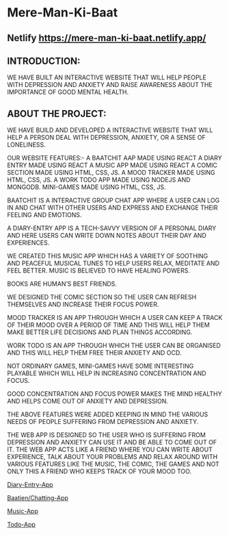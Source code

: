 # Mere-Man-Ki-Baat
 
 ## Netlify https://mere-man-ki-baat.netlify.app/
 
 ## INTRODUCTION:
 
 WE HAVE BUILT AN INTERACTIVE WEBSITE THAT WILL HELP PEOPLE WITH DEPRESSION AND ANXIETY
 AND RAISE AWARENESS ABOUT THE IMPORTANCE OF GOOD MENTAL HEALTH.
 
 
 ## ABOUT THE PROJECT:
 
 WE HAVE BUILD AND DEVELOPED A INTERACTIVE WEBSITE THAT WILL HELP A PERSON DEAL WITH DEPRESSION, ANXIETY, OR A SENSE OF LONELINESS.

OUR WEBSITE FEATURES:-
A BAATCHIT AAP MADE USING REACT
A DIARY ENTRY MADE USING REACT
A MUSIC APP MADE USING REACT
A COMIC SECTION MADE USING HTML, CSS, JS.
A MOOD TRACKER MADE USING HTML, CSS, JS.
A WORK TODO APP MADE USING NODEJS AND MONGODB.
MINI-GAMES MADE USING HTML, CSS, JS.

BAATCHIT IS A INTERACTIVE GROUP CHAT APP WHERE A USER CAN LOG IN AND CHAT WITH OTHER USERS AND EXPRESS AND EXCHANGE THEIR FEELING AND EMOTIONS.

A DIARY-ENTRY APP IS A TECH-SAVVY VERSION OF A PERSONAL DIARY AND HERE USERS CAN WRITE DOWN NOTES ABOUT THEIR DAY AND EXPERIENCES.

WE CREATED THIS MUSIC APP WHICH HAS A VARIETY OF SOOTHING AND PEACEFUL MUSICAL TUNES TO HELP USERS RELAX, MEDITATE AND FEEL BETTER. MUSIC IS BELIEVED TO HAVE HEALING POWERS.
 
BOOKS ARE HUMAN’S BEST FRIENDS.

WE DESIGNED THE COMIC SECTION SO THE USER CAN REFRESH THEMSELVES AND INCREASE THEIR FOCUS POWER.

MOOD TRACKER IS AN APP THROUGH WHICH A USER CAN KEEP A TRACK OF THEIR MOOD OVER A PERIOD OF TIME AND THIS WILL HELP THEM MAKE BETTER LIFE DECISIONS AND PLAN THINGS ACCORDING.

WORK TODO IS AN APP THROUGH WHICH THE USER CAN BE ORGANISED AND THIS WILL HELP THEM FREE THEIR ANXIETY AND OCD.

NOT ORDINARY GAMES, MINI-GAMES HAVE SOME INTERESTING PLAYABLE WHICH WILL HELP IN INCREASING CONCENTRATION AND FOCUS.

GOOD CONCENTRATION AND FOCUS POWER MAKES THE MIND HEALTHY AND HELPS COME OUT OF ANXIETY AND DEPRESSION.

THE ABOVE FEATURES WERE ADDED KEEPING IN MIND THE VARIOUS NEEDS OF PEOPLE SUFFERING FROM DEPRESSION AND ANXIETY.

THE WEB APP IS DESIGNED SO THE USER WHO IS SUFFERING FROM DEPRESSION AND ANXIETY CAN USE IT AND BE ABLE TO COME OUT OF IT. THE WEB APP ACTS LIKE A FRIEND WHERE YOU CAN WRITE ABOUT EXPERIENCE, TALK ABOUT YOUR PROBLEMS AND RELAX AROUND WITH VARIOUS FEATURES LIKE THE MUSIC, THE COMIC, THE GAMES AND NOT ONLY THIS A FRIEND WHO KEEPS TRACK OF YOUR MOOD TOO.

 
 


 [Diary-Entry-App](https://meri-diary-b2e16.web.app/)

 [Baatien/Chatting-App](https://baatien-sai-f00f3.web.app/)

 [Music-App](https://music-mere-man-ki.netlify.app/)
 
 [Todo-App](https://todolist-sai-soumyak-nanda.herokuapp.com/)
 
